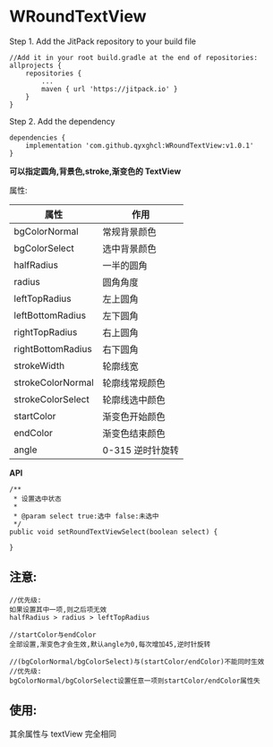 # WRoundTextView

Step 1. Add the JitPack repository to your build file

```
//Add it in your root build.gradle at the end of repositories:
allprojects {
	repositories {
		...
		maven { url 'https://jitpack.io' }
	}
}
```

Step 2. Add the dependency

```
dependencies {
	implementation 'com.github.qyxghcl:WRoundTextView:v1.0.1'
}
```

**可以指定圆角,背景色,stroke,渐变色的 TextView**

属性:

| 属性              | 作用             |
| ----------------- | ---------------- |
| bgColorNormal     | 常规背景颜色     |
| bgColorSelect     | 选中背景颜色     |
| halfRadius        | 一半的圆角       |
| radius            | 圆角角度         |
| leftTopRadius     | 左上圆角         |
| leftBottomRadius  | 左下圆角         |
| rightTopRadius    | 右上圆角         |
| rightBottomRadius | 右下圆角         |
| strokeWidth       | 轮廓线宽         |
| strokeColorNormal | 轮廓线常规颜色   |
| strokeColorSelect | 轮廓线选中颜色   |
| startColor        | 渐变色开始颜色   |
| endColor          | 渐变色结束颜色   |
| angle             | 0-315 逆时针旋转 |

**API**

```
/**
 * 设置选中状态
 *
 * @param select true:选中 false:未选中
 */
public void setRoundTextViewSelect(boolean select) {

}
```

## 注意:

```
//优先级:
如果设置其中一项,则之后项无效
halfRadius > radius > leftTopRadius

//startColor与endColor
全部设置,渐变色才会生效,默认angle为0,每次增加45,逆时针旋转

//(bgColorNormal/bgColorSelect)与(startColor/endColor)不能同时生效
//优先级:
bgColorNormal/bgColorSelect设置任意一项则startColor/endColor属性失
```

## 使用:

其余属性与 textView 完全相同
